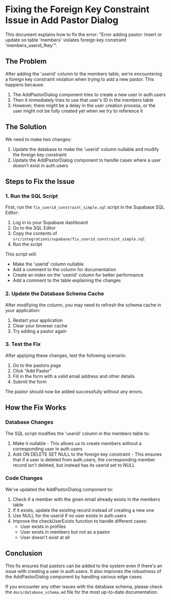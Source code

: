 # Fixing the Foreign Key Constraint Issue in Add Pastor Dialog

This document explains how to fix the error: "Error adding pastor: Insert or update on table 'members' violates foreign key constraint 'members_userid_fkey'".

## The Problem

After adding the 'userid' column to the members table, we're encountering a foreign key constraint violation when trying to add a new pastor. This happens because:

1. The AddPastorDialog component tries to create a new user in auth.users
2. Then it immediately tries to use that user's ID in the members table
3. However, there might be a delay in the user creation process, or the user might not be fully created yet when we try to reference it

## The Solution

We need to make two changes:

1. Update the database to make the 'userid' column nullable and modify the foreign key constraint
2. Update the AddPastorDialog component to handle cases where a user doesn't exist in auth.users

## Steps to Fix the Issue

### 1. Run the SQL Script

First, run the `fix_userid_constraint_simple.sql` script in the Supabase SQL Editor:

1. Log in to your Supabase dashboard
2. Go to the SQL Editor
3. Copy the contents of `src/integrations/supabase/fix_userid_constraint_simple.sql`
4. Run the script

This script will:
- Make the 'userid' column nullable
- Add a comment to the column for documentation
- Create an index on the 'userid' column for better performance
- Add a comment to the table explaining the changes

### 2. Update the Database Schema Cache

After modifying the column, you may need to refresh the schema cache in your application:

1. Restart your application
2. Clear your browser cache
3. Try adding a pastor again

### 3. Test the Fix

After applying these changes, test the following scenario:

1. Go to the pastors page
2. Click "Add Pastor"
3. Fill in the form with a valid email address and other details
4. Submit the form

The pastor should now be added successfully without any errors.

## How the Fix Works

### Database Changes

The SQL script modifies the 'userid' column in the members table to:

1. Make it nullable - This allows us to create members without a corresponding user in auth.users
2. Add ON DELETE SET NULL to the foreign key constraint - This ensures that if a user is deleted from auth.users, the corresponding member record isn't deleted, but instead has its userid set to NULL

### Code Changes

We've updated the AddPastorDialog component to:

1. Check if a member with the given email already exists in the members table
2. If it exists, update the existing record instead of creating a new one
3. Use NULL for the userid if no user exists in auth.users
4. Improve the checkUserExists function to handle different cases:
   - User exists in profiles
   - User exists in members but not as a pastor
   - User doesn't exist at all

## Conclusion

This fix ensures that pastors can be added to the system even if there's an issue with creating a user in auth.users. It also improves the robustness of the AddPastorDialog component by handling various edge cases.

If you encounter any other issues with the database schema, please check the `docs/database_schema.md` file for the most up-to-date documentation.
